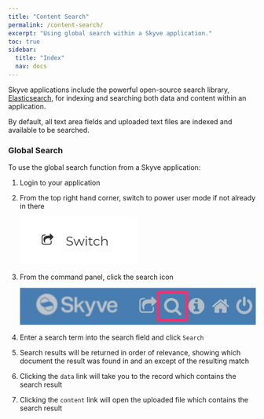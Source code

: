 ```yaml
---
title: "Content Search"
permalink: /content-search/
excerpt: "Using global search within a Skyve application."
toc: true
sidebar:
  title: "Index"
  nav: docs
---
```

Skyve applications include the powerful open-source search library, [Elasticsearch](https://www.elastic.co/products/elasticsearch), for indexing and searching both data and content within an application.

By default, all text area fields and uploaded text files are indexed and available to be searched.

### Global Search

To use the global search function from a Skyve application:

1. Login to your application
2. From the top right hand corner, switch to power user mode if not already in there

    ![](/assets/images/switch.png "Switch mode")

3. From the command panel, click the search icon

    ![](/assets/images/search.png "Global search button")

4. Enter a search term into the search field and click `Search`
5. Search results will be returned in order of relevance, showing which document the result was found in and an except of the resulting match
6. Clicking the `data` link will take you to the record which contains the search result
7. Clicking the `content` link will open the uploaded file which contains the search result
